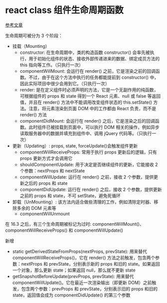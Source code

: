# react class 组件生命周期函数

[参考文章](https://zhuanlan.zhihu.com/p/225813191)

生命周期可被分为 3 个阶段：

- 挂载（Mounting）
  - constructor: 在生命周期中，类的构造函数 constructor() 会率先被执行，用于初始化组件的状态、接收外部传递进来的数据、绑定成员方法的 this 指向等工作。（只执行一次）
  - componentWillMount: 会运行在 render() 之前，它是渲染之前的回调函数。不过，由于在这个方法中执行的任务都能提前到 constructor() 中，因此实际项目中很少会用到它。（只执行一次）
  - render: 是在定义组件时必须声明的方法，它是一个无副作用的纯函数，可根据组件的 props 和 state 得到一个 React 元素、null 或 false 等返回值，并且在 render() 方法中不能调用改变组件状态的 this.setState() 方法。注意，将元素渲染到页面 DOM 中的工作都由 React 负责，而不是 render() 方法
  - componentDidMount: 会运行在 render() 之后，它是渲染之后的回调函数。此时组件已被挂载到页面中，可以执行 DOM 相关的操作，例如异步读取服务器中的数据并填充到组件中、调用 jQuery 代码等。（只执行一次）
- 更新（Updating）: props, state, forceUpdate()会触发组件更新
  - componentWillReceiveProps: 常用于执行 props 更新后的逻辑，只有 props 更新方式才会调用它
  - shouldComponentUpdate: 用于决定是否继续组件的更新，它能接收 2 个参数：nextProps 和 nextState
  - componentWillUpdate: 运行在 render() 之前，接收 2 个参数，提供更新之后的 props 和 state
  - componentDidUpdate: 运行在 render() 之后，接收 2 个参数，提供更新之前的 props 和 state，不可 setState，避免死循环
- 卸载（UnMounting）: 该方法内适合做些清理的工作，例如清除定时器、移除多余的 DOM 元素等
  - componentWillUnmount

在 16.3 之后，有三个生命周期被标记为过时: componentWillMount()、componentWillReceiveProps() 和 componentWillUpdate()

新增

- static getDerivedStateFromProps(nextProps, prevState): 用来替代 componentWillReceiveProps()，它在 render() 方法之前触发，包含两个参数：nextProps 和 prevState，分别表示新的 props 和旧的 state。如果返回一个对象，那么更新 state；如果返回 null，那么就不更新 state
- getSnapshotBeforeUpdate(prevProps, prevState): 用来替代 componentWillUpdate()。它在最近一次渲染输出（即更新 DOM）之前触发，包含两个参数：prevProps 和 prevState，分别表示旧的 props 和旧的 state，返回值会成为 componentDidUpdate() 的第三个参数
